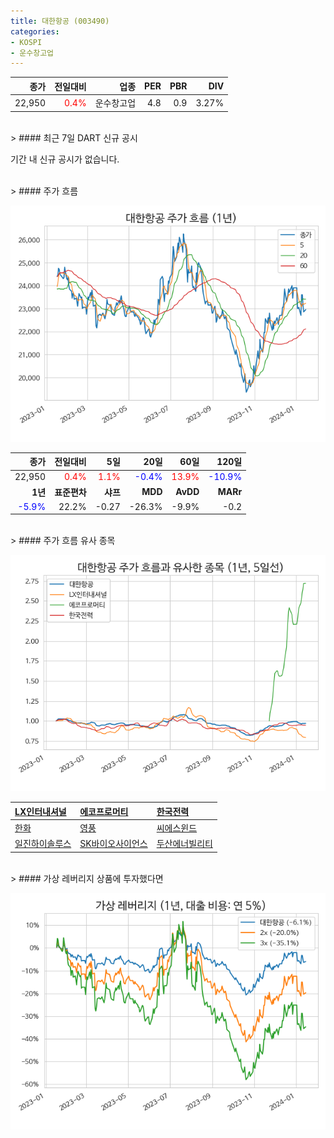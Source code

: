 ```yaml
---
title: 대한항공 (003490)
categories:
- KOSPI
- 운수창고업
---
```


|**종가**|**전일대비**|**업종**|**PER**|**PBR**|**DIV**|
|-------:|-----------:|-------:|------:|------:|------:|
|22,950|<span style="color: red">0.4%</span>|운수창고업|4.8|0.9|3.27%|

<!-- more -->

<br>
> #### 최근 7일 DART 신규 공시<a id="dart"></a>

기간 내 신규 공시가 없습니다.

<br>
> #### 주가 흐름<a id="price"></a>

![003490](/assets/images/stock/003490.png)

|**종가**|**전일대비**|**5일**|**20일**|**60일**|**120일**|
|-------:|-----------:|------:|-------:|-------:|--------:|
| 22,950 | <span style="color: red">0.4%</span> | <span style="color: red">1.1%</span> | <span style="color: blue">-0.4%</span> | <span style="color: red">13.9%</span> | <span style="color: blue">-10.9%</span> |
|**1년**|**표준편차**|**샤프**|**MDD**|**AvDD**|**MARr**|
| <span style="color: blue">-5.9%</span> | 22.2% | -0.27 | -26.3% | -9.9% | -0.2 |

<br>
> #### 주가 흐름 유사 종목<a id="corr"></a>

![003490](/assets/images/stock/003490_corr.png)

| [LX인터내셔널](/001120/) | [에코프로머티](/450080/) | [한국전력](/015760/) |
|:---------------------------------------|:---------------------------------------|:---------------------------------------|
| [한화](/000880/) | [영풍](/000670/) | [씨에스윈드](/112610/) |
| [일진하이솔루스](/271940/) | [SK바이오사이언스](/302440/) | [두산에너빌리티](/034020/) |

<br>
> #### 가상 레버리지 상품에 투자했다면<a id="2x"></a>

![003490](/assets/images/stock/003490_2x.png)

[^corr]: 상관계수를 이용하여 분석하였습니다.